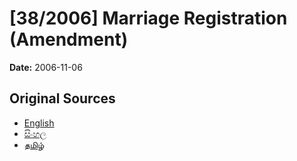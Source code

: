 # [38/2006] Marriage Registration (Amendment)

**Date:** 2006-11-06

## Original Sources

- [English](https://documents.gov.lk/view/acts/2006/11/38-2006_E.pdf)
- [සිංහල](https://documents.gov.lk/view/acts/2006/11/38-2006_S.pdf)
- [தமிழ்](https://documents.gov.lk/view/acts/2006/11/38-2006_T.pdf)
